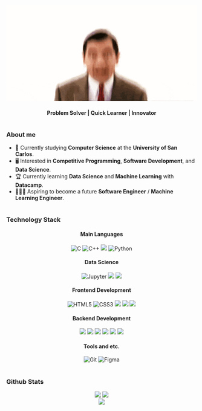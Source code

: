 <div align="center">
  <img src="./images/mrbean.gif" width="600px"/>
  <h4>Problem Solver | Quick Learner | Innovator</h4>
</div>

#

### About me 
- 🏫 Currently studying **Computer Science** at the **University of San Carlos**.
- 🖥️ Interested in **Competitive Programming**, **Software Development**, and **Data Science**. 
- 🏆 Currently learning **Data Science** and **Machine Learning** with **Datacamp**. 
- 👨🏻‍💻 Aspiring to become a future **Software Engineer** / **Machine Learning Engineer**.

#
<!--- from simpleicons.org --->

### Technology Stack
<h4 align="center">Main Languages</h4>
<div align="center">
  <img src="https://img.shields.io/badge/C-%2300599C?style=for-the-badge&logo=c&logoColor=white" alt="C"/>
  <img src="https://img.shields.io/badge/C%2B%2B-%2300599C?style=for-the-badge&logo=C%2B%2B&logoColor=white" alt="C++">
  <img src="https://img.shields.io/badge/TYPESCRIPT-white?style=for-the-badge&logo=typescript&logoColor=white&color=%233178C6"/>
  <img src="https://img.shields.io/badge/python-%233776AB?style=for-the-badge&logo=python&logoColor=white&color=%233776AB" alt="Python"/>
</div>

<h4 align="center">Data Science</h4>
<div align="center">
  <img src="https://img.shields.io/badge/JUPYTER-%23F37626?style=for-the-badge&logo=jupyter&logoColor=white" alt="Jupyter"/>
  <img src="https://img.shields.io/badge/pandas-%23150458?style=for-the-badge&logo=pandas&logoColor=white&color=%23150458" />
  <img src="https://img.shields.io/badge/numpy-%23013243?style=for-the-badge&logo=numpy&logoColor=white&color=%23013243" />
</div>

<h4 align="center">Frontend Development</h4>
<div align="center">
  <img src="https://img.shields.io/badge/HTML5-%23E34F26?style=for-the-badge&logo=html5&logoColor=white" alt="HTML5"/>
  <img src="https://img.shields.io/badge/CSS3-%231572B6?style=for-the-badge&logo=css3&logoColor=white" alt="CSS3"/>
  <img src="https://img.shields.io/badge/TAILWINDCSS-%2306B6D4?style=for-the-badge&logo=tailwindcss&logoColor=white&color=%2306B6D4"/>
  <img src="https://img.shields.io/badge/REACT%20JS-%2361DAFB?style=for-the-badge&logo=react&logoColor=black&color=%2361DAFB"/>
  <img src="https://img.shields.io/badge/next-%23000000?style=for-the-badge&logo=next.js&logoColor=white&color=%23000000" />
</div>

<h4 align="center">Backend Development</h4>
<div align="center">
  <img src="https://img.shields.io/badge/NODE-%235FA04E?style=for-the-badge&logo=node.js&logoColor=white&color=%235FA04E"/>
  <img src="https://img.shields.io/badge/express-%23000000?style=for-the-badge&logo=express&logoColor=white&color=%23000000"/>
  <img src="https://img.shields.io/badge/.net-%23512BD4?style=for-the-badge&logo=.net&logoColor=white&color=%23512BD4" />
  <img src="https://img.shields.io/badge/MYSQL-%234479A1?style=for-the-badge&logo=mysql&logoColor=white&color=%234479A1"/>
  <img src="https://img.shields.io/badge/FIREBASE-%23DD2C00?style=for-the-badge&logo=firebase&logoColor=white&color=%23DD2C00" />
  <img src="https://img.shields.io/badge/supabase-white?style=for-the-badge&logo=supabase&logoColor=white&color=%233FCF8E" />
  
</div>

<h4 align="center">Tools and etc.</h4>
<div align="center">
  <img src="https://img.shields.io/badge/GIT-%23F05032?style=for-the-badge&logo=git&logoColor=white" alt="Git"/>
  <img src="https://img.shields.io/badge/FIGMA-%23F24E1E?style=for-the-badge&logo=figma&logoColor=white" alt="Figma"/>
</div>

#

<h3>Github Stats</h3>
<div align="center">
  <img src="https://github-readme-stats.vercel.app/api?username=elderfieldzeus&theme=dark&show_icons=true" height="150px"/>
  <img src="https://github-readme-stats.vercel.app/api/top-langs/?username=elderfieldzeus&theme=dark&layout=compact" height="150px"/>
</div>
<div align="center">
  <img src="https://komarev.com/ghpvc/?username=elderfieldzeus&color=lightgrey"/>
</div>
